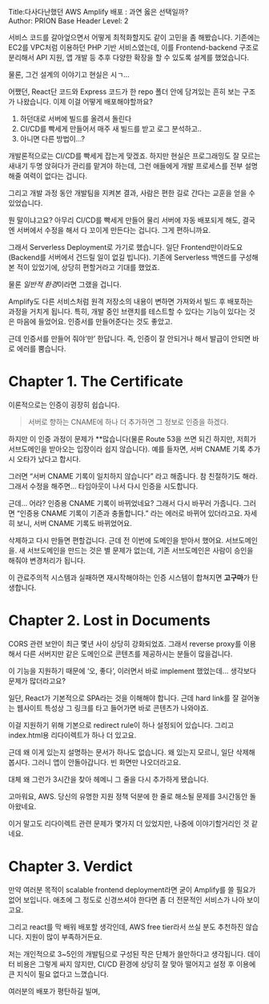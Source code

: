 Title:다사다난했던 AWS Amplify 배포 : 과연 옳은 선택일까?  
Author:  PRION 
Base Header Level: 2

서비스 코드를 갈아엎으면서 어떻게 최적화할지도 같이 고민을 좀 해봤습니다. 기존에는 EC2를 VPC처럼 이용하던 PHP 기반 서비스였는데, 이를 Frontend-backend 구조로 분리해서 API 지원, 앱 개발 등 추후 다양한 확장을 할 수 있도록 설계를 했었습니다.

물론, 그건 설계의 이야기고 현실은 시ㄱ...

어쨌던, React단 코드와 Express 코드가 한 repo 폴더 안에 담겨있는 흔히 보는 구조가 나왔습니다. 이제 이걸 어떻게 배포해야할까요?

1. 하던대로 서버에 빌드를 올려서 돌린다
2. CI/CD를 빡세게 만들어서 매주 새 빌드를 받고 로그 분석하고..
3. 아니면 다른 방법이...?

개발론적으로는 CI/CD를 빡세게 잡는게 맞겠죠. 하지만 현실은 프로그래밍도 잘 모르는 새내기 두명 앉혀다가 관리를 맡겨야 하는데, 그런 애들에게 개발 프로세스를 전부 설명해줄 여력이 없다는 겁니다.

그리고 개발 과정 동안 개발팀을 지켜본 결과, 사람은 편한 길로 간다는 교훈을 얻을 수 있었습니다.

뭔 말이냐고요? 아무리 CI/CD를 빡세게 만들어 물리 서버에 자동 배포되게 해도, 결국엔 서버에서 수정을 해서 다 꼬이게 만든다는 겁니다. 그게 편하니까요.

그래서 Serverless Deployment로 가기로 했습니다. 일단 Frontend만이라도요(Backend를 서버에서 건드릴 일이 없길 빕니다). 기존에 Serverless 백엔드를 구성해 본 적이 있었기에, 상당히 편할거라고 기대를 했었죠.

물론 *일반적 환경*이라면 그랬을 겁니다.

Amplify도 다른 서비스처럼 원격 저장소의 내용이 변하면 가져와서 빌드 후 배포하는 과정을 거치게 됩니다. 특히, 개발 중인 브랜치를 테스트할 수 있다는 기능이 있다는 것은 마음에 들었어요. 인증서를 만들어준다는 것도 좋았고.

근데 인증서를 만들어 줘야’만’ 한답니다. 즉, 인증이 잘 안되거나 해서 발급이 안되면 바로 에러를 뿜습니다.

# Chapter 1. The Certificate

이론적으로는 인증이 굉장히 쉽습니다.

> 서버로 향하는 CNAME에 하나 더 추가하면 그 정보로 인증을 하겠다.

하지만 이 인증 과정이 문제가 **많습니다(물론 Route 53을 쓰면 되긴 하지만, 저희가 서브도메인을 받아오는 입장이라 쉽지 않습니다). 예를 들자면, 서버 CNAME 기록 추가시 오타가 났다고 합시다.

그러면 “서버 CNAME 기록이 일치하지 않습니다” 라고 해줍니다. 참 친절하기도 해라. 그래서 수정을 해주면... 타임아웃이 나서 다시 인증을 시도합니다.

근데... 어라? 인증용 CNAME 기록이 바뀌었네요? 그래서 다시 바꾸러 가줍니다. 그러면 “인증용 CNAME 기록이 기존과 충돌합니다.” 라는 에러로 바뀌어 있더라고요. 자세히 보니, 서버 CNAME 기록도 바뀌었어요.

삭제하고 다시 만들면 편할겁니다. 근데 전 이번에 도메인을 받아서 했어요. 서브도메인을. 새 서브도메인을 만드는 것은 별 문제가 없는데, 기존 서브도메인은 사람이 승인을 해줘야 변경처리가 됩니다.

이 관료주의적 시스템과 실패하면 재시작해야하는 인증 시스템이 합쳐지면 **고구마**가 탄생합니다.

# Chapter 2. Lost in Documents

CORS 관련 보안이 최근 몇년 사이 상당히 강화되었죠. 그래서 reverse proxy를 이용해서 다른 서버지만 같은 도메인으로 콘텐츠를 제공하시는 분들이 많을겁니다.

이 기능을 지원하기 때문에 ‘오, 좋다’, 이러면서 바로 implement 했었는데... 생각보다 문제가 많더라고요?

일단, React가 기본적으로 SPA라는 것을 이해해야 합니다. 근데 hard link를 잘 걸어놓는 웹사이트 특성상 그 링크를 타고 들어가면 바로 콘텐츠가 나와야죠.

이걸 지원하기 위해 기본으로 redirect rule이 하나 설정되어 있습니다. 그리고 index.html용 리다이렉트가 하나 더 있고요.

근데 왜 이게 있는지 설명하는 문서가 하나도 없습니다. 왜 있는지 모르니, 일단 삭제해 봅시다. 그러니 앱이 안돌아갑니다. 빈 화면만 나오더라고요.

대체 왜 그런가 3시간을 찾아 헤메니 그 줄을 다시 추가하게 됐습니다.

고마워요, AWS. 당신의 유명한 지원 정책 덕분에 한 줄로 해소될 문제를 3시간동안 돌아왔네요.

이거 말고도 리다이렉트 관련 문제가 몇가지 더 있었지만, 나중에 이야기할거리인 것 같네요.

# Chapter 3. Verdict

만약 여러분 목적이 scalable frontend deployment라면 굳이 Amplify를 쓸 필요가 없어 보입니다. 애초에 그 정도로 신경쓰셔야 한다면 좀 더 전문적인 서비스가 나아 보이고요.

그리고 react를 막 배워 배포할 생각인데, AWS free tier라서 쓰실 분도 추천하진 않습니다. 지원이 많이 부족하거든요.

저는 개인적으로 3\~5인의 개발팀으로 구성된 작은 단체가 쓸만하다고 생각됩니다. 데이터 비용은 그렇게 싸지 않지만, CI/CD 환경에 상당히 잘 맞아 떨어지고 설정 후 이용에 큰 지식이 필요 없다고 느꼈습니다.

여러분의 배포가 평탄하길 빌며,


